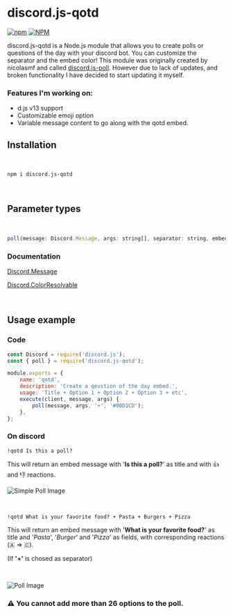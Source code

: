 # discord.js-qotd

[![npm](https://img.shields.io/npm/v/discord.js-qotd)](https://www.npmjs.com/package/discord.js-qotd)
[![NPM](https://img.shields.io/npm/l/discord.js-qotd)](https://www.npmjs.com/package/discord.js-qotd)

discord.js-qotd is a Node.js module that allows you to create polls or questions of the day with your discord bot. You can customize the separator and the embed color! This module was originally created by nicolasmf and called [discord.js-poll](https://www.npmjs.com/package/discord.js-poll). However due to lack of updates, and broken functionality I have decided to start updating it myself.

### Features I'm working on:
* d.js v13 support
* Customizable emoji option
* Variable message content to go along with the qotd embed.

## Installation 

<br>

```
npm i discord.js-qotd
```

<br>

## Parameter types

<br>

```JavaScript
poll(message: Discord.Message, args: string[], separator: string, embedColor: Discord.ColorResolvable)
```

### Documentation 

[Discord.Message](https://discord.js.org/#/docs/main/stable/class/Message)

[Discord.ColorResolvable](https://discord.js.org/#/docs/main/stable/typedef/ColorResolvable)

<br>

## Usage example

### Code

```JavaScript
const Discord = require('discord.js');
const { poll } = require('discord.js-qotd');

module.exports = {
	name: 'qotd',
	description: 'Create a qeustion of the day embed.',
	usage: 'Title + Option 1 + Option 2 + Option 3 + etc',
	execute(client, message, args) {
		poll(message, args, '+', '#00D1CD');
	},
};
```

### On discord

```
!qotd Is this a poll?
```

This will return an embed message with '**Is this a poll?**' as title and with 👍 and 👎 reactions.

![Simple Poll Image](https://cdn.discordapp.com/attachments/417731712135725066/834428865342472212/unknown.png)

<br>

```
!qotd What is your favorite food? + Pasta + Burgers + Pizza
```

This will return an embed message with '**What is your favorite food?**' as title and '*Pasta*', '*Burger*' and '*Pizza*' as fields, with corresponding reactions (🇦 => 🇨).

(If **'+'** is chosed as separator)

<br>

![Poll Image](https://cdn.discordapp.com/attachments/417731712135725066/834428463616229456/unknown.png)

### ⚠️ You cannot add more than 26 options to the poll. 
